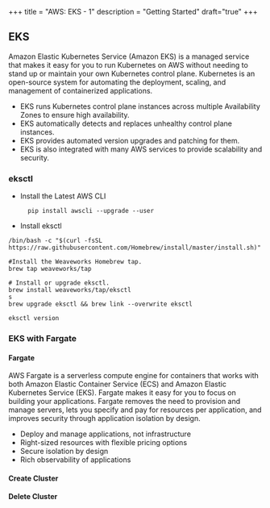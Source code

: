 +++
title = "AWS: EKS - 1"
description = "Getting Started"
draft="true"
+++


##  EKS

Amazon Elastic Kubernetes Service (Amazon EKS) is a managed service that makes it easy for you to run Kubernetes on AWS without needing to stand up or maintain your own Kubernetes control plane. Kubernetes is an open-source system for automating the deployment, scaling, and management of containerized applications.


* EKS runs Kubernetes control plane instances across multiple Availability Zones to ensure high availability.
* EKS automatically detects and replaces unhealthy control plane instances.
* EKS provides automated version upgrades and patching for them.
* EKS is also integrated with many AWS services to provide scalability and security.




### eksctl

* Install the Latest AWS CLI

        pip install awscli --upgrade --user

* Install eksctl

```
/bin/bash -c "$(curl -fsSL https://raw.githubusercontent.com/Homebrew/install/master/install.sh)"

#Install the Weaveworks Homebrew tap.
brew tap weaveworks/tap

# Install or upgrade eksctl.
brew install weaveworks/tap/eksctl
s
brew upgrade eksctl && brew link --overwrite eksctl

eksctl version
```



### EKS with Fargate

#### Fargate

AWS Fargate is a serverless compute engine for containers that works with both Amazon Elastic Container Service (ECS) and Amazon Elastic Kubernetes Service (EKS). Fargate makes it easy for you to focus on building your applications. Fargate removes the need to provision and manage servers, lets you specify and pay for resources per application, and improves security through application isolation by design.

* Deploy and manage applications, not infrastructure
* Right-sized resources with flexible pricing options
* Secure isolation by design
* Rich observability of applications


#### Create Cluster




#### Delete Cluster





